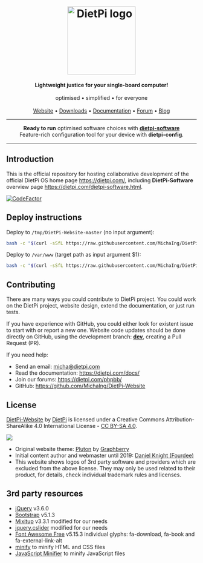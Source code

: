 <h1 align="center"><img src="https://raw.githubusercontent.com/MichaIng/DietPi-Website/master/images/dietpi-logo_180x180.png" alt="DietPi logo" width="180" height="180" loading="lazy"></h1>
<p align="center">
	<b>Lightweight justice for your single-board computer!</b>
	<br><br>
	optimised • simplified • for everyone
	<br><br>
	<a href="https://dietpi.com/" target="_blank" rel="noopener">Website</a> • <a href="https://dietpi.com/#download" target="_blank" rel="noopener">Downloads</a> • <a href="https://dietpi.com/docs/" target="_blank" rel="noopener">Documentation</a> • <a href="https://dietpi.com/phpbb/" target="_blank" rel="noopener">Forum</a> • <a href="https://dietpi.com/blog/" target="_blank" rel="noopener">Blog</a>
</p>
<hr>
<p align="center">
	<strong>Ready to run</strong> optimised software choices with <a href="https://dietpi.com/dietpi-software.html" target="_blank" rel="noopener"><strong>dietpi-software</strong></a>
	<br>Feature-rich configuration tool for your device with <strong>dietpi-config</strong>.
</p>
<hr>

## Introduction

This is the official repository for hosting collaborative development of the official DietPi OS home page <https://dietpi.com/>, including **DietPi-Software** overview page <https://dietpi.com/dietpi-software.html>.

[![CodeFactor](https://www.codefactor.io/repository/github/michaing/dietpi-website/badge)](https://www.codefactor.io/repository/github/michaing/dietpi-website)

## Deploy instructions
Deploy to `/tmp/DietPi-Website-master` (no input argument):
```sh
bash -c "$(curl -sSfL https://raw.githubusercontent.com/MichaIng/DietPi-Website/master/deploy.bash)"
```
Deploy to `/var/www` (target path as input argument $1):
```sh
bash -c "$(curl -sSfL https://raw.githubusercontent.com/MichaIng/DietPi-Website/master/deploy.bash)" bash /var/www
```

## Contributing

There are many ways you could contribute to DietPi project. You could work on the DietPi project, website design, extend the documentation, or just run tests.

If you have experience with GitHub, you could either look for existent issue to start with or report a new one. Website code updates should be done directly on GitHub, using the development branch: **[dev](https://github.com/MichaIng/DietPi-Website/tree/dev)**, creating a Pull Request (PR).

If you need help:
- Send an email: micha@dietpi.com
- Read the documentation: <https://dietpi.com/docs/>
- Join our forums: <https://dietpi.com/phpbb/>
- GitHub: <https://github.com/MichaIng/DietPi-Website>

## License

<a rel="cc:attributionURL" property="dct:title" href="https://dietpi.com/">DietPi-Website</a> by <a rel="cc:attributionURL dct:creator" property="cc:attributionName" href="https://dietpi.com/">DietPi</a> is licensed under a Creative Commons Attribution-ShareAlike 4.0 International License - <a rel="license" href="https://creativecommons.org/licenses/by-sa/4.0/">CC BY-SA 4.0</a>.

<a rel="license" href="https://creativecommons.org/licenses/by-sa/4.0/"><img src="https://i.creativecommons.org/l/by-sa/4.0/88x31.png"></a>

- Original website theme: [Pluton](https://www.graphberry.com/item/pluton-single-page-bootstrap-html-template) by [Graphberry](https://www.graphberry.com/)
- Initial content author and webmaster until 2019: [Daniel Knight (Fourdee)](https://github.com/Fourdee)
- This website shows logos of 3rd party software and providers which are excluded from the above license. They may only be used related to their product, for details, check individual trademark rules and licenses.

## 3rd party resources

- [jQuery](https://github.com/jquery/jquery) v3.6.0
- [Bootstrap](https://github.com/twbs/bootstrap) v5.1.3
- [Mixitup](https://github.com/patrickkunka/mixitup) v3.3.1 modified for our needs
- [jquery.cslider](https://github.com/Le-Stagiaire/jquery.cslider) modified for our needs
- [Font Awesome Free](https://fontawesome.com/) v5.15.3 individual glyphs: fa-download, fa-book and fa-external-link-alt
- [minify](https://github.com/tdewolff/minify) to minify HTML and CSS files
- [JavaScript Minifier](https://javascript-minifier.com/api) to minify JavaScript files
